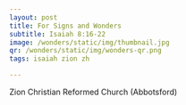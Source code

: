 ```yaml
---
layout: post
title: For Signs and Wonders
subtitle: Isaiah 8:16-22
image: /wonders/static/img/thumbnail.jpg
qr: /wonders/static/img/wonders-qr.png
tags: isaiah zion zh

---
```

Zion Christian Reformed Church (Abbotsford)
